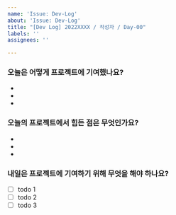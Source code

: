 ```yaml
---
name: 'Issue: Dev-Log'
about: 'Issue: Dev-Log'
title: "[Dev Log] 2022XXXX / 작성자 / Day-00"
labels: ''
assignees: ''

---
```


### 오늘은 어떻게 프로젝트에 기여했나요?
- 
-
-

### 오늘의 프로젝트에서 힘든 점은 무엇인가요?
-
-
-

### 내일은 프로젝트에 기여하기 위해 무엇을 해야 하나요?
- [ ] todo 1
- [ ] todo 2
- [ ] todo 3
